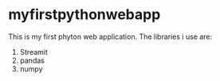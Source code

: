 # myfirstpythonwebapp

This is my first phyton web application. The libraries i use are:

1) Streamit
2) pandas
3) numpy
